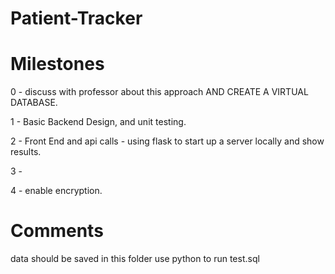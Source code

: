 # Patient-Tracker 


# Milestones

0 - discuss with professor about this approach AND CREATE A VIRTUAL DATABASE.

1 - Basic Backend Design, and unit testing.

2 - Front End and api calls - using flask to start up a server locally and show results.

3 - 

4 - enable encryption.


# Comments 
data should be saved in this folder 
use python to run test.sql 
 